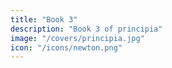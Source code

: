 ```yaml
---
title: "Book 3"
description: "Book 3 of principia"
image: "/covers/principia.jpg"
icon: "/icons/newton.png"
---
```

